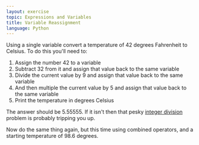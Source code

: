 ```yaml
---
layout: exercise
topic: Expressions and Variables
title: Variable Reassignment
language: Python
---
```


Using a single variable convert a temperature of 42 degrees Fahrenheit
to Celsius. To do this you'll need to:

1.  Assign the number 42 to a variable
2.  Subtract 32 from it and assign that value back to the same variable
3.  Divide the current value by 9 and assign that value back to the same
    variable
4.  And then multiple the current value by 5 and assign that value back
    to the same variable
5.  Print the temperature in degrees Celsius

The answer should be 5.55555. If it isn't then that pesky [integer
division](http://nbviewer.ipython.org/urls/github.com/weecology/progbio/raw/master/ipynbs/integer-division.ipynb)
problem is probably tripping you up.

Now do the same thing again, but this time using combined operators, and
a starting temperature of 98.6 degrees.
